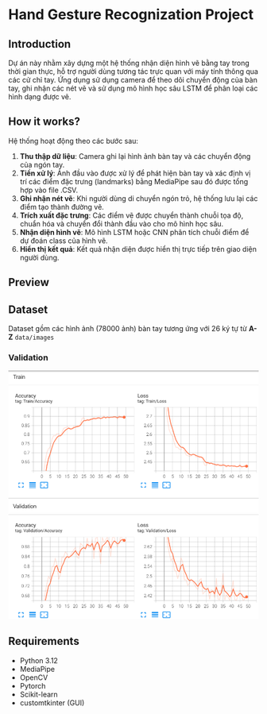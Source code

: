 # Hand Gesture Recognization Project
## Introduction
Dự án này nhằm xây dựng một hệ thống nhận diện hình vẽ bằng tay trong thời gian thực, hỗ trợ người dùng tương tác trực quan với máy tính thông qua các cử chỉ tay. Ứng dụng sử dụng camera để theo dõi chuyển động của bàn tay, ghi nhận các nét vẽ và sử dụng mô hình học sâu LSTM để phân loại các hình dạng được vẽ.

## How it works?
Hệ thống hoạt động theo các bước sau:

1. **Thu thập dữ liệu**: Camera ghi lại hình ảnh bàn tay và các chuyển động của ngón tay.
2. **Tiền xử lý**: Ảnh đầu vào được xử lý để phát hiện bàn tay và xác định vị trí các điểm đặc trưng (landmarks) bằng MediaPipe sau đó được tổng hợp vào file .CSV.
3. **Ghi nhận nét vẽ**: Khi người dùng di chuyển ngón trỏ, hệ thống lưu lại các điểm tạo thành đường vẽ.
4. **Trích xuất đặc trưng**: Các điểm vẽ được chuyển thành chuỗi tọa độ, chuẩn hóa và chuyển đổi thành đầu vào cho mô hình học sâu.
5. **Nhận diện hình vẽ**: Mô hình LSTM hoặc CNN phân tích chuỗi điểm để dự đoán class của hình vẽ.
6. **Hiển thị kết quả**: Kết quả nhận diện được hiển thị trực tiếp trên giao diện người dùng.

## Preview


## Dataset
Dataset gồm các hình ảnh (78000 ảnh) bàn tay tương ứng với 26 ký tự từ **A-Z** ```data/images```

### Validation
![validation](./plots/tensorboard.png)

## Requirements
- Python 3.12
- MediaPipe
- OpenCV
- Pytorch
- Scikit-learn
- customtkinter (GUI)
